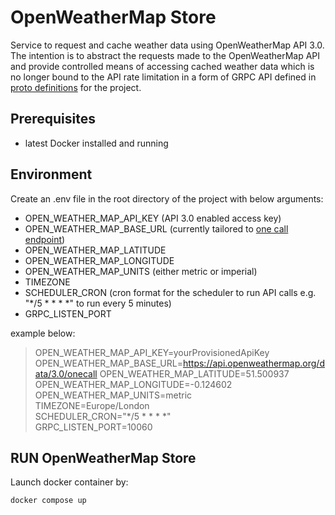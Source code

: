 # OpenWeatherMap Store
Service to request and cache weather data using OpenWeatherMap API 3.0. The intention is to abstract the requests made
to the OpenWeatherMap API and provide controlled means of accessing cached weather data which is no longer bound to the
API rate limitation in a form of GRPC API defined in
[proto definitions](https://github.com/giedrius-slegeris/proto-definitions/blob/main/protos/openweathermap-store.proto)
for the project.

## Prerequisites
- latest Docker installed and running

## Environment

Create an .env file in the root directory of the project with below arguments:

- OPEN_WEATHER_MAP_API_KEY (API 3.0 enabled access key)
- OPEN_WEATHER_MAP_BASE_URL (currently tailored to [one call endpoint](https://api.openweathermap.org/data/3.0/onecall))
- OPEN_WEATHER_MAP_LATITUDE
- OPEN_WEATHER_MAP_LONGITUDE
- OPEN_WEATHER_MAP_UNITS (either metric or imperial)
- TIMEZONE
- SCHEDULER_CRON (cron format for the scheduler to run API calls e.g. "*/5 * * * *" to run every 5 minutes)
- GRPC_LISTEN_PORT

example below:

> OPEN_WEATHER_MAP_API_KEY=yourProvisionedApiKey
> OPEN_WEATHER_MAP_BASE_URL=https://api.openweathermap.org/data/3.0/onecall
> OPEN_WEATHER_MAP_LATITUDE=51.500937\
> OPEN_WEATHER_MAP_LONGITUDE=-0.124602\
> OPEN_WEATHER_MAP_UNITS=metric\
> TIMEZONE=Europe/London\
> SCHEDULER_CRON="*/5 * * * *"\
> GRPC_LISTEN_PORT=10060

## RUN OpenWeatherMap Store

Launch docker container by:

``docker compose up``